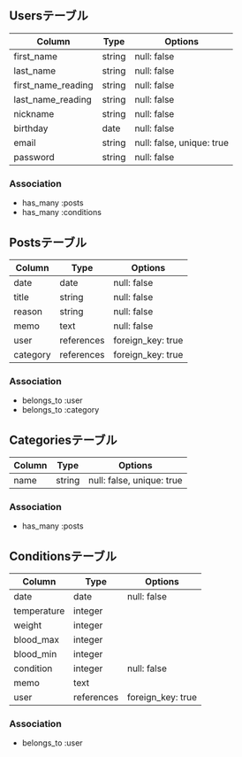 ## Usersテーブル

| Column             | Type     | Options                   |
|--------------------|----------|---------------------------|
| first_name         | string   | null: false               |
| last_name          | string   | null: false               |
| first_name_reading | string   | null: false               |
| last_name_reading  | string   | null: false               |
| nickname           | string   | null: false               |
| birthday           | date     | null: false               |
| email              | string   | null: false, unique: true |
| password           | string   | null: false               |

### Association

- has_many :posts
- has_many :conditions



## Postsテーブル

| Column | Type       | Options           |
|--------|------------|-------------------|
| date   | date       | null: false       |
| title  | string     | null: false       |
| reason | string     | null: false       |
| memo   | text       | null: false       |
| user   | references | foreign_key: true |
|category| references | foreign_key: true |

### Association

- belongs_to :user
- belongs_to :category



## Categoriesテーブル

| Column | Type       | Options                   |
|--------|------------|---------------------------|
| name   | string     | null: false, unique: true |

### Association

- has_many :posts


## Conditionsテーブル

| Column      | Type       | Options           |
|-------------|------------|-------------------|
| date        | date       | null: false       |
| temperature | integer    |                   |
| weight      | integer    |                   |
| blood_max   | integer    |                   |
| blood_min   | integer    |                   |
| condition   | integer    | null: false       |
| memo        | text       |                   |
| user        | references | foreign_key: true |

### Association

- belongs_to :user